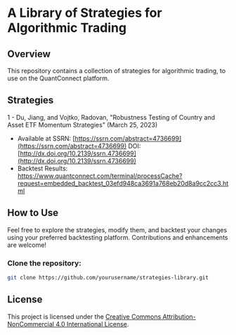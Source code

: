 # A Library of Strategies for Algorithmic Trading

## Overview
This repository contains a collection of strategies for algorithmic trading, to use on the QuantConnect platform. 

## Strategies
1 - Du, Jiang, and Vojtko, Radovan, "Robustness Testing of Country and Asset ETF Momentum Strategies" (March 25, 2023)
  - Available at SSRN: [https://ssrn.com/abstract=4736699](https://ssrn.com/abstract=4736699)            DOI: [http://dx.doi.org/10.2139/ssrn.4736699](http://dx.doi.org/10.2139/ssrn.4736699)
  - Backtest Results: https://www.quantconnect.com/terminal/processCache?request=embedded_backtest_03efd948ca3691a768eb20d8a9cc2cc3.html

## How to Use
Feel free to explore the strategies, modify them, and backtest your changes using your preferred backtesting platform. Contributions and enhancements are welcome!

### Clone the repository:
   ```sh
   git clone https://github.com/yourusername/strategies-library.git
   ```

## License
This project is licensed under the [Creative Commons Attribution-NonCommercial 4.0 International License](https://creativecommons.org/licenses/by-nc/4.0/).
